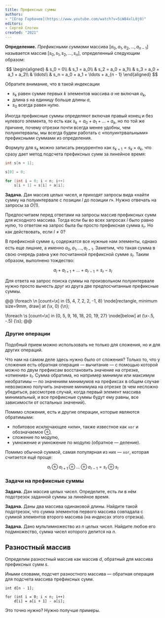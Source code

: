 ```yaml
---
title: Префиксные суммы
authors:
- "[Егор Горбачев](https://www.youtube.com/watch?v=5iW84xlL0j0)"
editors:
- Сергей Слотин
created: "2021"
---
```


**Определение.** *Префиксными суммами* массива $[a_0, a_1, a_2, \ldots, a_{n - 1}]$ называется массив $[s_0, s_1, s_2, \ldots, s_n]$, определенный следующим образом:

$$
\begin{aligned}
&    s_0 = 0\\
&    s_1 = a_0\\
&    s_2 = a_0 + a_1\\
&    s_3 = a_0 + a_1 + a_2\\
&    \ldots\\
&    s_n = a_0 + a_1 + \ldots + a_{n - 1}
\end{aligned}
$$

Обратите внимание, что в такой индексации

- $s_k$ равен сумме первых $k$ элементов массива $a$ не включая $a_k$,
- длина $s$ на единицу больше длины $a$,
- $s_0$ всегда равен нулю.

Иногда префиксные суммы определяют включая правый конец и без нулевого элемента, то есть как $s_k = a_0 + a_1 + \ldots + a_k$, но по той же причине, почему отрезки почти всегда менее удобны, чем полуинтервалы, мы всегда будем работать с «полуинтрвальными» префиксными суммами из определения.

Формулу для $s_k$ можно записать рекуррентно как $s_{k+1} = s_k + a_k$, что сразу дает метод подсчета префиксных сумм за линейное время:

```cpp
int s[n + 1];

s[0] = 0;

for (int i = 0; i < n; i++)
    s[i + 1] = s[i] + a[i];
```

**Задача.** Дан массив целых чисел, и приходят запросы вида «найти сумму на полуинтервале с позиции $l$ до позиции $r$». Нужно отвечать на запросы за $O(1)$.

Предпосчитаем перед ответами на запросы массив префиксных сумм для исходного массива. Тогда если бы во всех запросах $l$ было равно нулю, то ответом на запрос была бы просто префиксная сумма $s_r$. Но как действовать, если $l \neq 0$?

В префиксной сумме $s_r$ содержатся все нужные нам элементы, однако есть еще лишние, а именно $a_0, a_1, \ldots, a_{l - 1}$. Заметим, что такая сумма в свою очередь равна уже посчитанной префиксной сумме $s_l$. Таким образом, выполнено тождество:

$$
a_{l} + a_{l + 1} + \ldots + a_{r - 1} = s_{r} - s_{l}
$$

Для ответа на запрос поиска суммы на произвольном полуинтервале нужно просто вычесть друг из друга две предпосчитанные префиксные суммы.

@@
\foreach \n [count=\x] in {5, 4, 7, 2, 2, -1, 8}
  \node[rectangle, minimum size=9mm, draw] at (\x, 0) {\n};

\foreach \s [count=\x] in {0, 5, 9, 16, 18, 20, 19, 27}
  \node[below] at (\x-.5, -.5) {\s};
@@

### Другие операции

Подобный прием можно использовать не только для сложения, но и для других операций.

Что нам на самом деле здесь нужно было от сложения? Только то, что у сложения есть обратная операция — вычитание — с помощью которой можно по двум префиксам восстановить значение на отрезке, «отменив» $s_l$. Сумма обратима, но например минимум или максимум необратимы — по значениям минимумов на префиксах в общем случае невозможно получить значение минимума на отрезке (в чем несложно убедиться, рассмотрев случай, когда первый элемент массива минимальный, и все префиксные суммы будут ему равны, все зависимости от остальных значений).

Помимо сложения, есть и другие операции, которые являются обратимыми:

- побитовое исключающее «или», также известное как `xor` и обозначаемое $\oplus$,
- сложение по модулю,
- умножение и умножение по модулю (обратное — деление).

Помимо обычной суммой, самая популярная из них — `xor`, которая считается ещё проще:

$$
a_l \oplus a_{l + 1} \oplus \ldots \oplus a_{r - 1} = s_r \oplus s_l
$$

### Задачи на префиксные суммы

**Задача.** Дан массив целых чисел. Определите, есть ли в нём подотрезок заданной суммы за линейное время.

**Задача.** Даны два массива одинаковой длины. Найдите такой подотрезок, что сумма элементов первого массива совпадала с суммой элементов второго массива (на индексах этого отрезка).

**Задача.** Дано  мультимножество из $n$ целых чисел. Найдите любое его подмножество, сумма чисел которого делится на $n$.

## Разностный массив

Определим разностный массив как массив $d$, обратный для массива префиксных сумм $s$.

Иными словами, подсчет разностного массива — обратная операция для подсчета массива префиксных сумм.

```
int d[n - 1];

for (int i = 0; i < n; i++)
    d[i] = a[i + 1] - a[i];
```

Это точно нужно? Нужно получше примеры.

